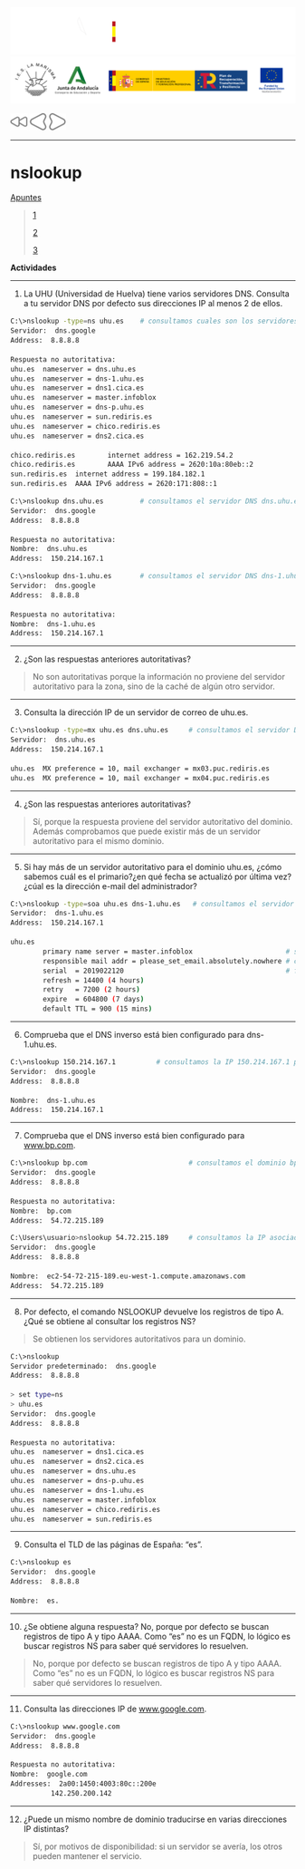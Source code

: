 ![](/.resGen/_bannerD.png#gh-dark-mode-only)
![](/.resGen/_bannerL.png#gh-light-mode-only)

<a href="/Tema2/readme.md"><img src="/.resGen/_back.svg" width="30"></a>
<a href="2.md"><img src="/.resGen/_arrow_r.svg" width="30"></a>
<a href="4.md"><img src="/.resGen/_arrow.svg" width="30"></a>

---

# nslookup

[Apuntes](3.1.md)

> [1](http://www.thegeekstuff.com/2012/07/nslookup-examples/)
> 
> [2](https://www.cloudns.net/blog/10-most-used-nslookup-commands/)
> 
> [3](https://www.zytrax.com/books/dns/ch8/soa.html)

**Actividades**

---
1. La UHU (Universidad de Huelva) tiene varios servidores DNS. Consulta a tu servidor DNS por defecto sus direcciones IP al menos 2 de ellos.

```Bash
C:\>nslookup -type=ns uhu.es    # consultamos cuales son los servidores DNS de uhu.es
Servidor:  dns.google
Address:  8.8.8.8

Respuesta no autoritativa:
uhu.es  nameserver = dns.uhu.es
uhu.es  nameserver = dns-1.uhu.es
uhu.es  nameserver = dns1.cica.es
uhu.es  nameserver = master.infoblox
uhu.es  nameserver = dns-p.uhu.es
uhu.es  nameserver = sun.rediris.es
uhu.es  nameserver = chico.rediris.es
uhu.es  nameserver = dns2.cica.es

chico.rediris.es        internet address = 162.219.54.2
chico.rediris.es        AAAA IPv6 address = 2620:10a:80eb::2
sun.rediris.es  internet address = 199.184.182.1
sun.rediris.es  AAAA IPv6 address = 2620:171:808::1
```

```bash
C:\>nslookup dns.uhu.es         # consultamos el servidor DNS dns.uhu.es
Servidor:  dns.google
Address:  8.8.8.8

Respuesta no autoritativa:
Nombre:  dns.uhu.es
Address:  150.214.167.1
```

```bash
C:\>nslookup dns-1.uhu.es       # consultamos el servidor DNS dns-1.uhu.es
Servidor:  dns.google
Address:  8.8.8.8

Respuesta no autoritativa:
Nombre:  dns-1.uhu.es
Address:  150.214.167.1
```

---
2. ¿Son las respuestas anteriores autoritativas?

> No son autoritativas porque la información no proviene del servidor autoritativo para la zona, sino de la caché de algún otro servidor.

---
3. Consulta la dirección IP de un servidor de correo de uhu.es.

```bash
C:\>nslookup -type=mx uhu.es dns.uhu.es     # consultamos el servidor DNS dns.uhu.es mediante el DNS dns-1.uhu.es
Servidor:  dns.uhu.es
Address:  150.214.167.1

uhu.es  MX preference = 10, mail exchanger = mx03.puc.rediris.es
uhu.es  MX preference = 10, mail exchanger = mx04.puc.rediris.es
```

---
4. ¿Son las respuestas anteriores autoritativas? 

> Sí, porque la respuesta proviene del servidor autoritativo del dominio. Además comprobamos que puede existir más de un servidor autoritativo para el mismo dominio.

---
5. Si hay más de un servidor autoritativo para el dominio uhu.es, ¿cómo sabemos cuál es el primario?¿en qué fecha se actualizó por última vez?¿cúal es la dirección e-mail del administrador?



```bash
C:\>nslookup -type=soa uhu.es dns-1.uhu.es   # consultamos el servidor DNS dns.uhu.es mediante el DNS dns-1.uhu.es
Servidor:  dns-1.uhu.es
Address:  150.214.167.1

uhu.es
        primary name server = master.infoblox                       # servidor primario
        responsible mail addr = please_set_email.absolutely.nowhere # correo del administrador
        serial  = 2019022120                                        # fecha de actualización (21-02-2019 Versión 20)
        refresh = 14400 (4 hours)
        retry   = 7200 (2 hours)
        expire  = 604800 (7 days)
        default TTL = 900 (15 mins)
```

---
6. Comprueba que el DNS inverso está bien configurado para dns-1.uhu.es.

```bash
C:\>nslookup 150.214.167.1          # consultamos la IP 150.214.167.1 para obtener el nombre del servidor asociado
Servidor:  dns.google
Address:  8.8.8.8

Nombre:  dns-1.uhu.es
Address:  150.214.167.1
```

---
7. Comprueba que el DNS inverso está bien configurado para www.bp.com.

```bash
C:\>nslookup bp.com                         # consultamos el dominio bp.com para obtener la IP asociada
Servidor:  dns.google
Address:  8.8.8.8

Respuesta no autoritativa:
Nombre:  bp.com
Address:  54.72.215.189
```

```bash
C:\Users\usuario>nslookup 54.72.215.189     # consultamos la IP asociada para obtener el nombre del servidor
Servidor:  dns.google
Address:  8.8.8.8

Nombre:  ec2-54-72-215-189.eu-west-1.compute.amazonaws.com
Address:  54.72.215.189
```

---
8. Por defecto, el comando NSLOOKUP devuelve los registros de tipo A. ¿Qué se obtiene al consultar los registros NS?

> Se obtienen los servidores autoritativos para un dominio.

```bash
C:\>nslookup
Servidor predeterminado:  dns.google
Address:  8.8.8.8

> set type=ns
> uhu.es
Servidor:  dns.google
Address:  8.8.8.8

Respuesta no autoritativa:
uhu.es  nameserver = dns1.cica.es
uhu.es  nameserver = dns2.cica.es
uhu.es  nameserver = dns.uhu.es
uhu.es  nameserver = dns-p.uhu.es
uhu.es  nameserver = dns-1.uhu.es
uhu.es  nameserver = master.infoblox
uhu.es  nameserver = chico.rediris.es
uhu.es  nameserver = sun.rediris.es
```

---
9. Consulta el TLD de las páginas de España: “es”.

```bash
C:\>nslookup es
Servidor:  dns.google
Address:  8.8.8.8

Nombre:  es.
```

---
10. ¿Se obtiene alguna respuesta? No, porque por defecto se buscan registros de tipo A y tipo AAAA. Como “es” no es un FQDN, lo lógico es buscar registros NS para saber qué servidores lo resuelven.

> No, porque por defecto se buscan registros de tipo A y tipo AAAA. Como “es” no es un FQDN, lo lógico es buscar registros NS para saber qué servidores lo resuelven.

---
11. Consulta las direcciones IP de www.google.com.

```bash
C:\>nslookup www.google.com
Servidor:  dns.google
Address:  8.8.8.8

Respuesta no autoritativa:
Nombre:  google.com
Addresses:  2a00:1450:4003:80c::200e
          142.250.200.142
```

---
12. ¿Puede un mismo nombre de dominio traducirse en varias direcciones IP distintas? 

> Sí, por motivos de disponibilidad: si un servidor se avería, los otros pueden mantener el servicio.